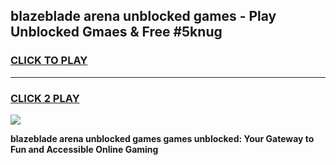 
## blazeblade arena unblocked games - Play Unblocked Gmaes & Free #5knug
<h3>
<a href="https://news.freeplayer.one?title=blazeblade_arena_unblocked_games&ref=26F">CLICK TO PLAY</a></h3>
<hr>

<h3>
<a href="https://news.freeplayer.one?title=blazeblade_arena_unblocked_games&ref=26F">CLICK 2 PLAY</a>
  
</h3>

<a href="https://news.freeplayer.one?title=blazeblade_arena_unblocked_games&ref=26F/"><img src="https://clearcache.store/games.png"></a>


**blazeblade arena unblocked games games unblocked: Your Gateway to Fun and Accessible Online Gaming**
